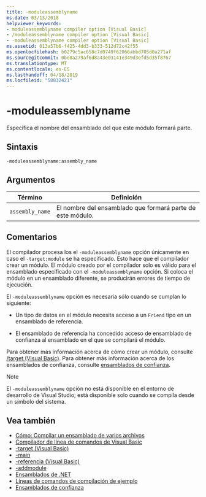 ```yaml
---
title: -moduleassemblyname
ms.date: 03/13/2018
helpviewer_keywords:
- moduleassemblyname compiler option [Visual Basic]
- /moduleassemblyname compiler option [Visual Basic]
- -moduleassemblyname compiler option [Visual Basic]
ms.assetid: 013a57b6-f425-4dd3-b333-512d72c42f55
ms.openlocfilehash: b0279c5ac658c7d0749f62066abbd705d0a271af
ms.sourcegitcommit: 0be8a279af6d8a43e03141e349d3efd5d35f8767
ms.translationtype: MT
ms.contentlocale: es-ES
ms.lasthandoff: 04/18/2019
ms.locfileid: "58832421"
---
```

# <a name="-moduleassemblyname"></a>-moduleassemblyname
Especifica el nombre del ensamblado del que este módulo formará parte.  
  
## <a name="syntax"></a>Sintaxis  
  
```  
-moduleassemblyname:assembly_name  
```  
  
## <a name="arguments"></a>Argumentos  
  
|Término|Definición|  
|---|---|  
|`assembly_name`|El nombre del ensamblado que formará parte de este módulo.|  
  
## <a name="remarks"></a>Comentarios  
 El compilador procesa los el `-moduleassemblyname` opción únicamente en caso el `-target:module` se ha especificado. Esto hace que el compilador crear un módulo. El módulo creado por el compilador solo es válido para el ensamblado especificado con el `-moduleassemblyname` opción. Si coloca el módulo en un ensamblado diferente, se producirán errores de tiempo de ejecución.  
  
 El `-moduleassemblyname` opción es necesaria sólo cuando se cumplan lo siguiente:  
  
-   Un tipo de datos en el módulo necesita acceso a un `Friend` tipo en un ensamblado de referencia.  
  
-   El ensamblado de referencia ha concedido acceso de ensamblado de confianza al ensamblado en el que se compilará el módulo.  
  
 Para obtener más información acerca de cómo crear un módulo, consulte [/target (Visual Basic)](../../../visual-basic/reference/command-line-compiler/target.md). Para obtener más información acerca de los ensamblados de confianza, consulte [ensamblados de confianza](../../../standard/assembly/friend-assemblies.md).  
  
> [!NOTE]
>  El `-moduleassemblyname` opción no está disponible en el entorno de desarrollo de Visual Studio; está disponible solo cuando se compila desde un símbolo del sistema.  
  
## <a name="see-also"></a>Vea también

- [Cómo: Compilar un ensamblado de varios archivos](../../../framework/app-domains/how-to-build-a-multifile-assembly.md)
- [Compilador de línea de comandos de Visual Basic](../../../visual-basic/reference/command-line-compiler/index.md)
- [-target (Visual Basic)](../../../visual-basic/reference/command-line-compiler/target.md)
- [-main](../../../visual-basic/reference/command-line-compiler/main.md)
- [-referencia (Visual Basic)](../../../visual-basic/reference/command-line-compiler/reference.md)
- [-addmodule](../../../visual-basic/reference/command-line-compiler/addmodule.md)
- [Ensamblados de .NET](../../../standard/assembly/index.md)
- [Líneas de comandos de compilación de ejemplo](../../../visual-basic/reference/command-line-compiler/sample-compilation-command-lines.md)
- [Ensamblados de confianza](../../../standard/assembly/friend-assemblies.md)
